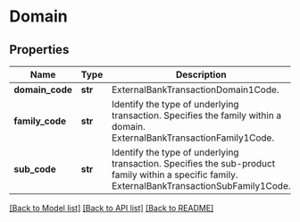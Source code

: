 # Domain

## Properties
Name | Type | Description | Notes
------------ | ------------- | ------------- | -------------
**domain_code** | **str** | ExternalBankTransactionDomain1Code.  | [optional] 
**family_code** | **str** | Identify the type of underlying transaction. Specifies the family within a domain.  ExternalBankTransactionFamily1Code.  | [optional] 
**sub_code** | **str** | Identify the type of underlying transaction. Specifies the sub-product family within a specific family.  ExternalBankTransactionSubFamily1Code.  | [optional] 

[[Back to Model list]](../README.md#documentation-for-models) [[Back to API list]](../README.md#documentation-for-api-endpoints) [[Back to README]](../README.md)

